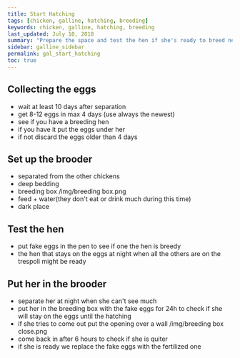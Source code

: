 ```yaml
---
title: Start Hatching
tags: [chicken, galline, hatching, breeding]
keywords: chicken, galline, hatching, breeding
last_updated: July 10, 2018
summary: "Prepare the space and test the hen if she's ready to breed new chickens."
sidebar: galline_sidebar
permalink: gal_start_hatching
toc: true
---
```


## Collecting the eggs
- wait at least 10 days after separation
- get 8-12 eggs in max 4 days (use always the newest)
- see if you have a breeding hen
- if you have it put the eggs under her
- if not discard the eggs older than 4 days

## Set up the brooder
- separated from the other chickens
- deep bedding
- breeding box
/img/breeding box.png
- feed + water(they don't eat or drink much during this time)
- dark place

## Test the hen
- put fake eggs in the pen to see if one the hen is breedy 
- the hen that stays on the eggs at night when all the others are on the trespoli might be ready

## Put her in the brooder
- separate her at night when she can't see much
- put her in the breeding box with the fake eggs for 24h to check if she will stay on the eggs until the hatching
- if she tries to come out put the opening over a wall
/img/breeding box close.png
- come back in after 6 hours to check if she is quiter
- if she is ready we replace the fake eggs with the fertilized one


